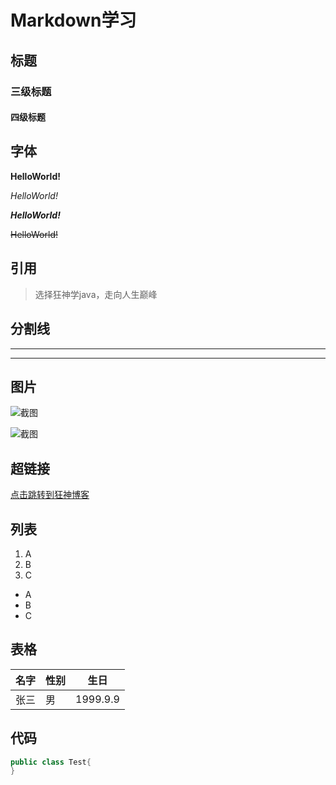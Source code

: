 # Markdown学习

## 标题

### 三级标题

#### 四级标题



## 字体

**HelloWorld!**

*HelloWorld!*

***HelloWorld!***

~~HelloWorld!~~



## 引用

> 选择狂神学java，走向人生巅峰



## 分割线

---

***



## 图片

![截图](C:\Users\59404\Pictures\lm1583.jpg)

![截图](https://www.baidu.com/img/PCtm_d9c8750bed0b3c7d089fa7d55720d6cf.png)



## 超链接

[点击跳转到狂神博客](http://www.baidu.com)



## 列表

1. A
2. B
3. C

- A
- B
- C

## 表格

| 名字 | 性别 | 生日     |
| ---- | ---- | -------- |
| 张三 | 男   | 1999.9.9 |



## 代码

```java
public class Test{
}
```

